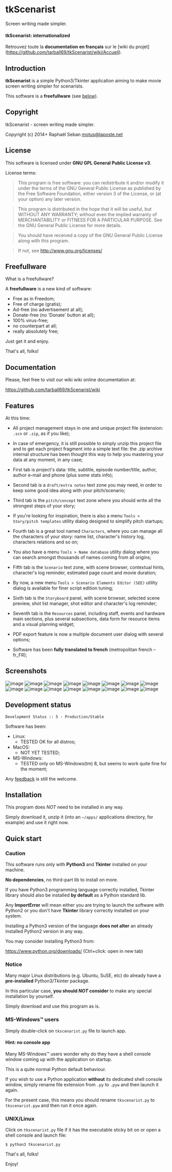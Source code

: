 # tkScenarist

Screen writing made simpler.


#### tkScenarist: internationalized

Retrouvez toute la **documentation en français** sur le
[wiki du projet]
(https://github.com/tarball69/tkScenarist/wiki/Accueil).

## Introduction

**tkScenarist** is a simple Python3/Tkinter application aiming to make
movie screen writing simpler for scenarists.

This software is a **freefullware** (see [below](#freefullware)).


## Copyright

tkScenarist - screen writing made simpler.

Copyright (c) 2014+ Raphaël Seban <motus@laposte.net>


## License

This software is licensed under **GNU GPL General Public License v3**.

License terms:

> This program is free software: you can redistribute it and/or
modify it under the terms of the GNU General Public License as
published by the Free Software Foundation, either version 3 of the
License, or (at your option) any later version.

> This program is distributed in the hope that it will be useful,
but WITHOUT ANY WARRANTY; without even the implied warranty of
MERCHANTABILITY or FITNESS FOR A PARTICULAR PURPOSE. See the GNU
General Public License for more details.

> You should have received a copy of the GNU General Public License
along with this program.

> If not, see http://www.gnu.org/licenses/


## Freefullware

What is a freefullware?

A **freefullware** is a new kind of software:

* Free as in Freedom;
* Free of charge (gratis);
* Ad-free (no advertisement at all);
* Donate-free (no 'Donate' button at all);
* 100% virus-free;
* no counterpart at all;
* really absolutely free;

Just get it and enjoy.

That's all, folks!


## Documentation

Please, feel free to visit our wiki wiki online documentation at:

https://github.com/tarball69/tkScenarist/wiki


## Features

At this time:

* All project management stays in one and unique project file
(extension: `.scn` or `.zip`, as if you like);

* In case of emergency, it is still possible to simply unzip this
project file and to get each project fragment into a simple text file:
the .zip archive internal structure has been thought this way to help
you mastering your data at any moment, in any case;

* First tab is project's data: title, subtitle, episode number/title,
author, author e-mail and phone (plus some stats info);

* Second tab is a `draft/extra notes` text zone you may need, in order
to keep some good idea along with your pitch/scenario;

* Third tab is the `pitch/concept` text zone where you should write all
the strongest steps of your story;

* If you're looking for inspiration, there is also a menu `Tools >
Story/pitch templates` utility dialog designed to simplify pitch
startups;

* Fourth tab is a great tool named `Characters`, where you can manage
all the characters of your story: name list, character's history log,
characters relations and so on;

* You also have a menu `Tools > Name database` utility dialog where you
can search amongst thousands of names coming from all origins;

* Fifth tab is the `Scenario` text zone, with scene browser, contextual
hints, character's log reminder, estimated page count and movie
duration;

* By now, a new menu `Tools > Scenario Elements Editor (SEE)` utility
dialog is available for finer script edition tuning;

* Sixth tab is the `Storyboard` panel, with scene browser, selected
scene preview, shot list manager, shot editor and character's log
reminder;

* Seventh tab is the `Resources` panel, including staff, events and
hardware main sections, plus several subsections, data form for
resource items and a visual planning widget;

* PDF export feature is now a multiple document user dialog with
several options;

* Software has been **fully translated to french** (metropolitan french
&ndash; fr_FR);


## Screenshots

![image](https://raw.githubusercontent.com/tarball69/tkScenarist/master/images/screenshots/screenshot-001.png)
![image](https://raw.githubusercontent.com/tarball69/tkScenarist/master/images/screenshots/screenshot-002.png)
![image](https://raw.githubusercontent.com/tarball69/tkScenarist/master/images/screenshots/screenshot-003.png)
![image](https://raw.githubusercontent.com/tarball69/tkScenarist/master/images/screenshots/screenshot-004.png)
![image](https://raw.githubusercontent.com/tarball69/tkScenarist/master/images/screenshots/screenshot-005.png)
![image](https://raw.githubusercontent.com/tarball69/tkScenarist/master/images/screenshots/screenshot-006.png)
![image](https://raw.githubusercontent.com/tarball69/tkScenarist/master/images/screenshots/screenshot-007.png)
![image](https://raw.githubusercontent.com/tarball69/tkScenarist/master/images/screenshots/screenshot-008.png)
![image](https://raw.githubusercontent.com/tarball69/tkScenarist/master/images/screenshots/screenshot-009.png)
![image](https://raw.githubusercontent.com/tarball69/tkScenarist/master/images/screenshots/screenshot-010.png)
![image](https://raw.githubusercontent.com/tarball69/tkScenarist/master/images/screenshots/screenshot-011.png)
![image](https://raw.githubusercontent.com/tarball69/tkScenarist/master/images/screenshots/screenshot-012.png)
![image](https://raw.githubusercontent.com/tarball69/tkScenarist/master/images/screenshots/screenshot-013.png)
![image](https://raw.githubusercontent.com/tarball69/tkScenarist/master/images/screenshots/screenshot-014.png)
![image](https://raw.githubusercontent.com/tarball69/tkScenarist/master/images/screenshots/screenshot-015.png)
![image](https://raw.githubusercontent.com/tarball69/tkScenarist/master/images/screenshots/screenshot-016.png)


## Development status

    Development Status :: 5 - Production/Stable

Software has been:

* Linux:
    * TESTED OK for all distros;
* MacOS:
    * NOT YET TESTED;
* MS-Windows:
    * TESTED only on MS-Windows(tm) 8, but seems to work quite fine for
    the moment;

Any [feedback](https://github.com/tarball69/tkScenarist/issues) is
still the welcome.


## Installation

This program does *NOT* need to be installed in any way.

Simply download it, unzip it (into an `~/apps/` applications directory,
for example) and use it right now.


## Quick start

### Caution

This software runs only with **Python3** and **Tkinter** installed
on your machine.

**No dependencies**, no third-part lib to install on more.

If you have Python3 programming language correctly installed, Tkinter
library should also be installed **by default** as a Python standard
lib.

Any **ImportError** will mean either you are trying to launch the
software with Python2 or you don't have **Tkinter** library correctly
installed on your system.

Installing a Python3 version of the language **does not alter** an
already installed Python2 version in any way.

You may consider installing Python3 from:

https://www.python.org/downloads/ (Ctrl+click: open in new tab)

### Notice

Many major Linux distributions (e.g. Ubuntu, SuSE, etc) do already have
a **pre-installed** Python3/Tkinter package.

In this particular case, **you should *NOT* consider** to make any
special installation by yourself.

Simply download and use this program as is.

### MS-Windows&trade; users

Simply double-click on `tkscenarist.py` file to launch app.

#### Hint: no console app

Many MS-Windows&trade; users wonder why do they have a shell console
window coming up with the application on startup.

This is a quite normal Python default behaviour.

If you wish to use a Python application **without** its dedicated shell
console window, simply rename file extension from `.py` to `.pyw` and
then launch it again.

For the present case, this means you should rename `tkscenarist.py` to
`tkscenarist.pyw` and then run it once again.

### UNIX/Linux

Click on `tkscenarist.py` file if it has the executable sticky bit on
or open a shell console and launch file:

    $ python3 tkscenarist.py

That's all, folks!

Enjoy!
